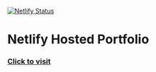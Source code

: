 [![Netlify Status](https://api.netlify.com/api/v1/badges/72e97fe9-1d03-42e6-bd47-56cfd0cf6cbd/deploy-status)](https://app.netlify.com/sites/xmonish/deploys)
# Netlify Hosted Portfolio

### [Click to visit](https://xmonish.netlify.app/)
